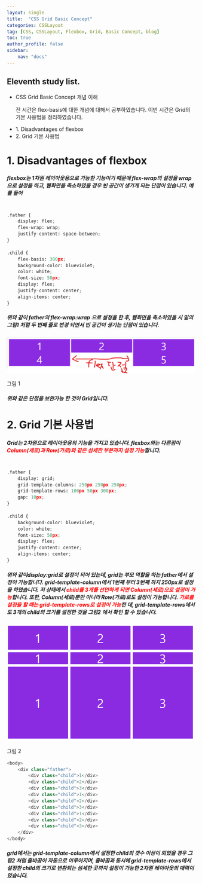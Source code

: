 ```yaml
---
layout: single
title:  "CSS Grid Basic Concept"
categories: CSSLayout
tag: [CSS, CSSLayout, Flexbox, Grid, Basic Concept, blog]
toc: true
author_profile: false
sidebar:
    nav: "docs"
---
```


<div class="notice">
<h2>Eleventh study list.</h2>
<ul>
    <li>CSS Grid Basic Concept 개념 이해</li>
    <p>전 시간은 flex-basis에 대한 개념에 대해서 공부하였습니다. 이번 시간은 Grid의 기본 사용법을 정리하였습니다.</p>
    <li>1. Disadvantages of flexbox</li>
    <li>2. Grid 기본 사용법</li>
</ul>
</div>

# 1. Disadvantages of flexbox

<h5>flexbox는 1차원 레이아웃용으로 가능한 기능이기 때문에 flex-wrap의 설정을 wrap으로 설정을 하고, 웹화면을 축소하였을 경우 빈 공간이 생기게 되는 단점이 있습니다. 예를 들어</h5>


```python

.father {
    display: flex;
    flex-wrap: wrap;
    justify-content: space-between;
}

.child {
    flex-basis: 300px;
    background-color: blueviolet;
    color: white;
    font-size: 50px;
    display: flex;
    justify-content: center;
    align-items: center;
}

```

<h5>위와 같이 father의 flex-wrap:wrap 으로 설정을 한 후, 웹화면을 축소하였을 시 밑의 그림1 처럼 두 번째 줄로 변경 되면서 빈 공간이 생기는 단점이 있습니다.</h5>

![image-20220714194944951](https://github.com/LeeGwonSeon/LeeGwonSeon.github.io/blob/master/imeages/2022-07-14-eleventh_CSSGridBasicConcept/image-20220714194944951.png?raw=true)

그림 1

<h5>위와 같은 단점을 보완가능 한 것이 Grid입니다.</h5>

# 2. Grid 기본 사용법

<h5>Grid는 2차원으로 레이아웃용의 기능을 가지고 있습니다. flexbox와는 다른점이 <span style="color:red">Column(세로)과 Row(가로)와 같은 섬세한 부분까지 설정 가능</span>합니다.</h5>

```python

.father {
    display: grid;
    grid-template-columns: 250px 250px 250px;
    grid-template-rows: 100px 50px 300px;
    gap: 10px;
}

.child {
    background-color: blueviolet;
    color: white;
    font-size: 50px;
    display: flex;
    justify-content: center;
    align-items: center;
}

```

<h5>위와 같이display:grid로 설정이 되어 있는데, grid는 부모 역할을 하는 father에서 설정이 가능합니다.
    grid-template-column에서 1번째 부터 3번째 까지 250px로 설정을 하였습니다. 저 상태에서 <span style="color:red">child를 3개를 선언하게 되면 Column(세로)으로 설정이 가능</span>합니다. 또한, Column(세로)뿐만 아니라 Row(가로)로도 설정이 가능합니다. <span style="color:red">가로를 설정을 할 때는 grid-template-rows로 설정이 가능</span>한 데, grid-template-rows에서도 3개의 child의 크기를 설정한 것을 그림2 에서 확인 할 수 있습니다.
</h5>

![image-20220714200559066](https://github.com/LeeGwonSeon/LeeGwonSeon.github.io/blob/master/imeages/2022-07-14-eleventh_CSSGridBasicConcept/image-20220714200559066.png?raw=true)

그림 2

```python
<body>
    <div class="father">
        <div class="child">1</div>
        <div class="child">2</div>
        <div class="child">3</div>
        <div class="child">1</div>
        <div class="child">2</div>
        <div class="child">3</div>
        <div class="child">1</div>
        <div class="child">2</div>
        <div class="child">3</div>
    </div>
</body>
```

<h5>grid에서는 grid-template-column에서 설정한 child의 갯수 이상이 되었을 경우 그림2 처럼 줄바꿈이 자동으로 이루어지며, 줄바꿈과 동시에 grid-template-rows에서 설정한 child의 크기로 변환되는 섬세한 곳까지 설정이 가능한 2차원 레이아웃의 매력이 있습니다.</h5>
